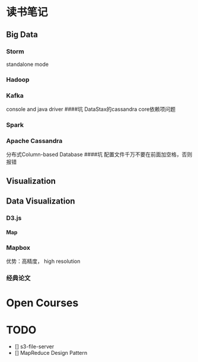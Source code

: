 # 读书笔记



## Big Data
### Storm
standalone mode
### Hadoop

### Kafka
console and java driver
####坑
DataStax的cassandra core依赖项问题


### Spark

### Apache Cassandra
分布式Column-based Database
####坑
配置文件千万不要在前面加空格，否则报错

## Visualization


## Data Visualization
### D3.js
#### Map

### Mapbox
优势：高精度， high resolution


### 经典论文





# Open Courses




# TODO
- [] s3-file-server
- [] MapReduce Design Pattern